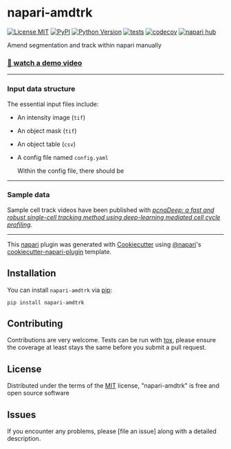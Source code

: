 # napari-amdtrk

[![License MIT](https://img.shields.io/pypi/l/napari-amdtrk.svg?color=green)](https://github.com/Jeff-Gui/napari-amdtrk/raw/main/LICENSE)
[![PyPI](https://img.shields.io/pypi/v/napari-amdtrk.svg?color=green)](https://pypi.org/project/napari-amdtrk)
[![Python Version](https://img.shields.io/pypi/pyversions/napari-amdtrk.svg?color=green)](https://python.org)
[![tests](https://github.com/Jeff-Gui/napari-amdtrk/workflows/tests/badge.svg)](https://github.com/Jeff-Gui/napari-amdtrk/actions)
[![codecov](https://codecov.io/gh/Jeff-Gui/napari-amdtrk/branch/main/graph/badge.svg)](https://codecov.io/gh/Jeff-Gui/napari-amdtrk)
[![napari hub](https://img.shields.io/endpoint?url=https://api.napari-hub.org/shields/napari-amdtrk)](https://napari-hub.org/plugins/napari-amdtrk)

Amend segmentation and track within napari manually

### [:eyes: watch a demo video](https://drive.google.com/file/d/1edC9Hw7e4FgD5QXDuUb45dAwRFt-TXFS/preview)

----------------------------------

### Input data structure

The essential input files include:
- An intensity image (`tif`)
- An object mask (`tif`)
- An object table (`csv`)
- A config file named `config.yaml`

    Within the config file, there should be 

----------------------------------

### Sample data

Sample cell track videos have been published with [_pcnaDeep: a fast and robust single-cell tracking method using deep-learning mediated cell cycle profiling_](10.1093/bioinformatics/btac602).


----------------------------------

This [napari] plugin was generated with [Cookiecutter] using [@napari]'s [cookiecutter-napari-plugin] template.

<!--
Don't miss the full getting started guide to set up your new package:
https://github.com/napari/cookiecutter-napari-plugin#getting-started

and review the napari docs for plugin developers:
https://napari.org/stable/plugins/index.html
-->

## Installation

You can install `napari-amdtrk` via [pip]:

    pip install napari-amdtrk




## Contributing

Contributions are very welcome. Tests can be run with [tox], please ensure
the coverage at least stays the same before you submit a pull request.

## License

Distributed under the terms of the [MIT] license,
"napari-amdtrk" is free and open source software

## Issues

If you encounter any problems, please [file an issue] along with a detailed description.

[napari]: https://github.com/napari/napari
[Cookiecutter]: https://github.com/audreyr/cookiecutter
[@napari]: https://github.com/napari
[MIT]: http://opensource.org/licenses/MIT
[BSD-3]: http://opensource.org/licenses/BSD-3-Clause
[GNU GPL v3.0]: http://www.gnu.org/licenses/gpl-3.0.txt
[GNU LGPL v3.0]: http://www.gnu.org/licenses/lgpl-3.0.txt
[Apache Software License 2.0]: http://www.apache.org/licenses/LICENSE-2.0
[Mozilla Public License 2.0]: https://www.mozilla.org/media/MPL/2.0/index.txt
[cookiecutter-napari-plugin]: https://github.com/napari/cookiecutter-napari-plugin

[napari]: https://github.com/napari/napari
[tox]: https://tox.readthedocs.io/en/latest/
[pip]: https://pypi.org/project/pip/
[PyPI]: https://pypi.org/
